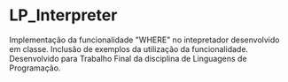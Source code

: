 # LP_Interpreter

Implementação da funcionalidade "WHERE" no intepretador desenvolvido em classe. Inclusão de exemplos da utilização da funcionalidade.
Desenvolvido para Trabalho Final da disciplina de Linguagens de Programação.
